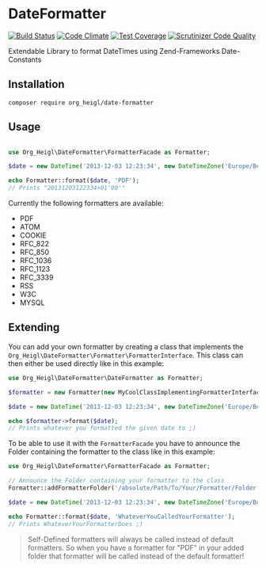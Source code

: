 # DateFormatter

[![Build Status](https://travis-ci.org/heiglandreas/DateFormatter.svg?branch=master)](https://travis-ci.org/heiglandreas/DateFormatter)
[![Code Climate](https://codeclimate.com/github/heiglandreas/DateFormatter/badges/gpa.svg)](https://codeclimate.com/github/heiglandreas/DateFormatter)
[![Test Coverage](https://codeclimate.com/github/heiglandreas/DateFormatter/badges/coverage.svg)](https://codeclimate.com/github/heiglandreas/DateFormatter/coverage)
[![Scrutinizer Code Quality](https://scrutinizer-ci.com/g/heiglandreas/DateFormatter/badges/quality-score.png?b=master)](https://scrutinizer-ci.com/g/heiglandreas/DateFormatter/?branch=master)


Extendable Library to format DateTimes using Zend-Frameworks Date-Constants

## Installation

```composer require org_heigl/date-formatter```

## Usage

```php

use Org_Heigl\DateFormatter\FormatterFacade as Formatter;

$date = new DateTime('2013-12-03 12:23:34', new DateTimeZone('Europe/Berlin'));

echo Formatter::format($date, 'PDF');
// Prints "20131203122334+01'00'"
```

Currently the following formatters are available:

* PDF
* ATOM
* COOKIE
* RFC_822
* RFC_850
* RFC_1036
* RFC_1123
* RFC_3339
* RSS
* W3C
* MYSQL

## Extending

You can add your own formatter by creating a class that implements the
```Org_Heigl\DateFormatter\Formatter\FormatterInterface```. This class 
can then either be used directly like in this example:

```php
use Org_Heigl\DateFormatter\DateFormatter as Formatter;

$formatter = new Formatter(new MyCoolClassImplementingFormatterInterface());

$date = new DateTime('2013-12-03 12:23:34', new DateTimeZone('Europe/Berlin'));

echo $formatter->format($date);
// Prints whatever you formatted the given date to ;)
```

To be able to use it with the ```FormatterFacade``` you have to announce the
Folder containing the formatter to the class like in this example:

```php
use Org_Heigl\DateFormatter\FormatterFacade as Formatter;

// Announce the Folder containing your formatter to the class
Formatter::addFormatterFolder('/absolute/Path/To/Your/Formatter/Folder');

$date = new DateTime('2013-12-03 12:23:34', new DateTimeZone('Europe/Berlin'));

echo Formatter::format($date, 'WhateverYouCalledYourFormatter');
// Prints WhateverYourFormatterDoes ;)
```

> Self-Defined formatters will always be called instead of default formatters. So
when you have a formatter for "PDF" in your added folder that formatter will be
called instead of the default formatter!

